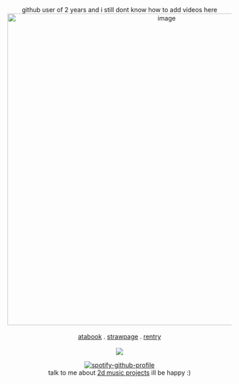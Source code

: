 <div align="center">
  github user of 2 years and i still dont know how to add videos here<br><a href="https://www.youtube.com/watch?v=YyUyLvL5rEA&list=RDYyUyLvL5rEA&start_radio=1"><img width="700" height="700" alt="image" src="https://www.aoppella.com/assets/img/special/ss/illustration/vol2_ssimg.jpg" />
</a><br></br><a href="https://daleon.atabook.org">atabook</a> . <a href="https://yoiyaminiainori.straw.page/">strawpage</a> . <a href="https://rentry.co/dallydaleon">rentry</a>
<br></br><img src="https://komarev.com/ghpvc/?username=dallydaleon&label=CATHYS+CLEARED&color=E60012&base=1000000&style=plastic">

[![spotify-github-profile](https://spotify-github-profile.kittinanx.com/api/view?uid=it2ib0xsv0lcpad20hktrepj9&cover_image=true&theme=novatorem&show_offline=false&background_color=E60012&interchange=false&bar_color=E60012&bar_color_cover=false)](https://youtu.be/xHa6a3FtPJg?si=Yg89uBRatoaSeaUi)
<br>talk to me about <a href="https://2d-music-projects-multimedia.fandom.com/wiki/2D_Music_Projects_%26_Multimedia_Wiki">2d music projects</a> ill be happy :)<br></br>
